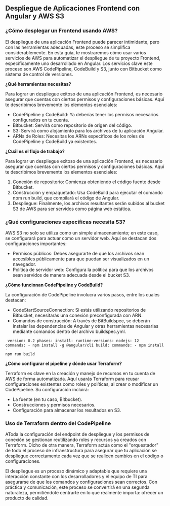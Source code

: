<h2 align="left"> Despliegue de Aplicaciones Frontend con Angular y AWS S3 </h2>

<h3 align="left"> ¿Cómo desplegar un Frontend usando AWS? </h3>

<p align="left"> El despliegue de una aplicación Frontend puede parecer intimidante, pero con las herramientas adecuadas, este proceso se simplifica considerablemente. En esta guía, te mostraremos cómo usar varios servicios de AWS para automatizar el despliegue de tu proyecto Frontend, específicamente uno desarrollado en Angular. Los servicios clave este proceso son AWS CodePipeline, CodeBuild y S3, junto con Bitbucket como sistema de control de versiones. 

<strong> ¿Qué herramientas necesitas? </strong>

Para lograr un despliegue exitoso de una aplicación Frontend, es necesario asegurar que cuentas con ciertos permisos y configuraciones básicas. Aquí te describimos brevemente los elementos esenciales:

* CodePipeline y CodeBuild: Ya deberías tener los permisos necesarios configurados en tu cuenta.
* Bitbucket: Servirá como repositorio de origen del código.
* S3: Servirá como alojamiento para los archivos de tu aplicación Angular.
* ARNs de Roles: Necesitas los ARNs específicos de los roles de CodePipeline y CodeBuild ya existentes.

<strong> ¿Cuál es el flujo de trabajo? </strong>

Para lograr un despliegue exitoso de una aplicación Frontend, es necesario asegurar que cuentas con ciertos permisos y configuraciones básicas. Aquí te describimos brevemente los elementos esenciales:

1. Conexión de repositorio: Comienza obteniendo el código fuente desde Bitbucket.
2. Construcción y empaquetado: Usa CodeBuild para ejecutar el comando npm run build, que compilará el código de Angular.
3. Despliegue: Finalmente, los archivos resultantes serán subidos al bucket S3 de AWS para ser servidos como página web estática. </p>

<h3 align="left"> ¿Qué configuraciones específicas necesita S3? </h3>

<p align="left"> AWS S3 no solo se utiliza como un simple almacenamiento; en este caso, se configurará para actuar como un servidor web. Aquí se destacan dos configuraciones importantes:

* Permisos públicos: Debes asegurarte de que los archivos sean accesibles públicamente para que puedan ser visualizados en un navegador.
* Política de servidor web: Configura la política para que los archivos sean servidos de manera adecuada desde el bucket S3.

<strong> ¿Cómo funcionan CodePipeline y CodeBuild? </strong>

La configuración de CodePipeline involucra varios pasos, entre los cuales destacan:

* CodeStartSourceConnection: Si estás utilizando repositorios de Bitbucket, necesitarás una conexión preconfigurada con ARN.
* Comandos de construcción: A través de BitBuildspec, se deberán instalar las dependencias de Angular y otras herramientas necesarias mediante comandos dentro del archivo buildspec.yml.

<code> version: 0.2
phases:
  install:
    runtime-versions:
      nodejs: 12
    commands:
      - npm install -g @angular/cli
  build:
    commands:
      - npm install
      - npm run build
</code>

<strong> ¿Cómo configurar el pipeline y dónde usar Terraform? </strong>

Terraform es clave en la creación y manejo de recursos en tu cuenta de AWS de forma automatizada. Aquí usarás Terraform para reusar configuraciones existentes como roles y políticas, al crear o modificar un CodePipeline. Su configuración incluirá:

* La fuente (en tu caso, Bitbucket).
* Construcciones y permisos necesarios.
* Configuración para almacenar los resultados en S3. </p>

<h3 align="left"> Uso de Terraform dentro del CodePipeline </h3>

<p align="left"> AToda la configuración del endpoint de despliegue y los permisos de conexión se gestionan reutilizando roles y recursos ya creados con Terraform. Dicho de otra manera, Terraform actúa como el "orquestador" de todo el proceso de infraestructura para asegurar que tu aplicación se despliegue correctamente cada vez que se realicen cambios en el código o configuraciones.

El despliegue es un proceso dinámico y adaptable que requiere una interacción constante con los desarrolladores y el equipo de TI para asegurarse de que los comandos y configuraciones sean correctos. Con práctica y comunicación, este proceso se convertirá en una segunda naturaleza, permitiéndote centrarte en lo que realmente importa: ofrecer un producto de calidad. </p>